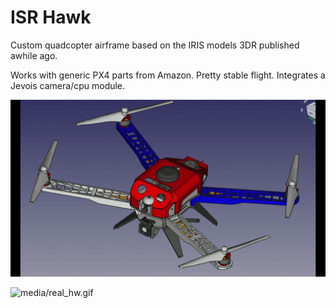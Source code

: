 # ISR Hawk

Custom quadcopter airframe based on the IRIS models 3DR published awhile ago. 

Works with generic PX4 parts from Amazon. Pretty stable flight. Integrates a Jevois camera/cpu module.

![media/assembly.gif](media/assembly.gif)

![media/real_hw.gif](media/real_hw.gif)


